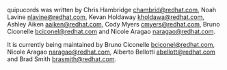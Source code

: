 quipucords was written by Chris Hambridge <chambrid@redhat.com>,
Noah Lavine <nlavine@redhat.com>, Kevan Holdaway <kholdawa@redhat.com>,
Ashley Aiken <aaiken@redhat.com>, Cody Myers <cmyers@redhat.com>, Bruno Ciconelle <bciconel@redhat.com> and Nicole Aragao <naragao@redhat.com>.

It is currently being maintained by Bruno Ciconelle <bciconel@redhat.com>, Nicole Aragao <naragao@redhat.com>, Alberto Bellotti <abellott@redhat.com> and Brad Smith <brasmith@redhat.com>.
